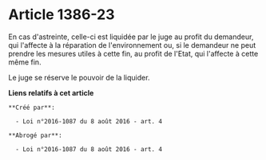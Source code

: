 # Article 1386-23

En cas d'astreinte, celle-ci est liquidée par le juge au profit du demandeur, qui l'affecte à la réparation de
l'environnement ou, si le demandeur ne peut prendre les mesures utiles à cette fin, au profit de l'Etat, qui l'affecte à
cette même fin. 

Le juge se réserve le pouvoir de la liquider.

**Liens relatifs à cet article**

	**Créé par**:

	  - Loi n°2016-1087 du 8 août 2016 - art. 4

	**Abrogé par**:

	  - Loi n°2016-1087 du 8 août 2016 - art. 4
